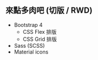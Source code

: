## 來點多肉吧 (切版 / RWD)

- Bootstrap 4
    - CSS Flex 排版
    - CSS Grid 排版
- Sass (SCSS)
- Material icons